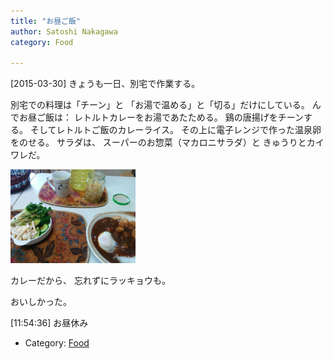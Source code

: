 ```yaml
---
title: "お昼ご飯"
author: Satoshi Nakagawa
category: Food

---
```


[2015-03-30]  きょうも一日、別宅で作業する。

 別宅での料理は「チーン」と
「お湯で温める」と「切る」だけにしている。
んでお昼ご飯は：
レトルトカレーをお湯であたためる。
鷄の唐揚げをチーンする。
そしてレトルトご飯のカレーライス。
その上に電子レンジで作った温泉卵をのせる。
サラダは、
スーパーのお惣菜（マカロニサラダ）と
きゅうりとカイワレだ。

<a href="pict/2015-03-30-lunch.jpg">
<img src="pict/2015-03-30-lunch.jpg" alt="" width="200"/></a>

 カレーだから、
忘れずにラッキョウも。

 おいしかった。

 [11:54:36]
お昼休み

- Category: [Food](/categories.html#Food)

